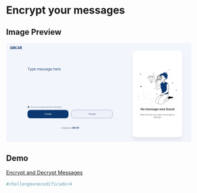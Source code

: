 # Encrypt your messages

## Image Preview

![Preview Project](./preview.png "Encryp Message Image Preview")

## Demo

[Encrypt and Decrypt Messages](https://g0cardev.github.io/encrypt-message/)

```bash
#challengeonecodificador4
```
